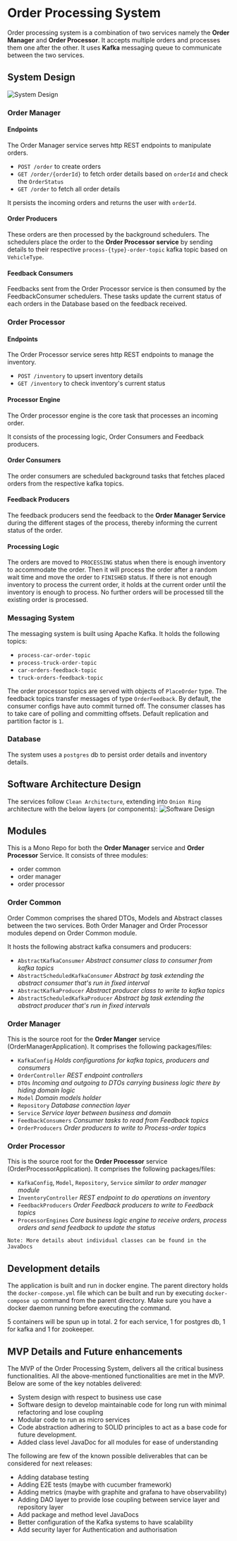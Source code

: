 # Order Processing System

Order processing system is a combination of two services namely the **Order Manager** and 
**Order Processor**. It accepts multiple orders and processes them one after the other. It uses 
**Kafka** messaging queue to communicate between the two services.

## System Design
![System Design](/docs/userdoc/system_design.png)

### Order Manager

#### Endpoints
The Order Manager service serves http REST endpoints to manipulate orders.
- `POST /order` to create orders
- `GET /order/{orderId}` to fetch order details based on `orderId` and check the `OrderStatus`
- `GET /order` to fetch all order details

It persists the incoming orders and returns the user with `orderId`.

#### Order Producers
These orders are then processed by the background schedulers.
The schedulers place the order to the **Order Processor service** by
sending details to their respective `process-{type}-order-topic` kafka topic based
on `VehicleType`.

#### Feedback Consumers
Feedbacks sent from the Order Processor service is then consumed by
the FeedbackConsumer schedulers. These tasks update the current status of
each orders in the Database based on the feedback received.

### Order Processor
#### Endpoints
The Order Processor service seres http REST endpoints to manage the inventory.
- `POST /inventory` to upsert inventory details
- `GET /inventory` to check inventory's current status

#### Processor Engine
The Order processor engine is the core task that processes an incoming order.

It consists of the processing logic, Order Consumers and Feedback producers.

#### Order Consumers
The order consumers are scheduled background tasks that fetches placed orders
from the respective kafka topics.

#### Feedback Producers
The feedback producers send the feedback to the **Order Manager Service**
during the different stages of the process, thereby informing the current status 
of the order.

#### Processing Logic
The orders are moved to `PROCESSING` status when there is enough inventory to
accommodate the order. Then it will process the order after a random wait time
and move the order to `FINISHED` status. If there is not enough inventory
to process the current order, it holds at the current order until the inventory
is enough to process. No further orders will be processed till the existing
order is processed.

### Messaging System
The messaging system is built using Apache Kafka.
It holds the following topics:
- `process-car-order-topic`
- `process-truck-order-topic`
- `car-orders-feedback-topic`
- `truck-orders-feedback-topic`

The order processor topics are served with objects of `PlaceOrder` type.
The feedback topics transfer messages of type `OrderFeedback`.
By default, the consumer configs have auto commit turned off. The consumer classes
has to take care of polling and committing offsets.
Default replication and partition factor is `1`.

### Database
The system uses a `postgres` db to persist order details and inventory details.

## Software Architecture Design
The services follow `Clean Architecture`, extending into `Onion Ring` architecture with the below
layers (or components):
![Software Design](/docs/userdoc/software_design.png)

## Modules
This is a Mono Repo for both the **Order Manager** service and **Order Processor** Service.
It consists of three modules:
- order common
- order manager
- order processor

### Order Common
Order Common comprises the shared DTOs, Models and Abstract classes between
the two services. Both Order Manager and Order Processor modules depend on Order Common module.

It hosts the following abstract kafka consumers and producers:
- `AbstractKafkaConsumer` *Abstract consumer class to consumer from kafka topics*
- `AbstractScheduledKafkaConsumer` *Abstract bg task extending the abstract consumer that's run in fixed interval*
- `AbstractKafkaProducer` *Abstract producer class to write to kafka topics*
- `AbstractScheduledKafkaProducer` *Abstract bg task extending the abstract producer that's run in fixed intervals*

### Order Manager
This is the source root for the **Order Manger** service (OrderManagerApplication).
It comprises the following packages/files:
- `KafkaConfig` *Holds configurations for kafka topics, producers and consumers*
- `OrderController` *REST endpoint controllers*
- `DTOs` *Incoming and outgoing to DTOs carrying business logic there by hiding domain logic*
- `Model` *Domain models holder*
- `Repository` *Database connection layer*
- `Service` *Service layer between business and domain*
- `FeedbackConsumers` *Consumer tasks to read from Feedback topics*
- `OrderProducers` *Order producers to write to Process-order topics*

### Order Processor
This is the source root for the **Order Processor** service (OrderProcessorApplication).
It comprises the following packages/files:
- `KafkaConfig`, `Model`, `Repository`, `Service` *similar to order manager module*
- `InventoryController` *REST endpoint to do operations on inventory*
- `FeedbackProducers` *Order Feedback producers to write to Feedback topics*
- `ProcessorEngines` *Core business logic engine to receive orders, process orders and send feedback to update the status*

```Note: More details about individual classes can be found in the JavaDocs```

## Development details
The application is built and run in docker engine. The parent directory
holds the `docker-compose.yml` file which can be built and run by executing `docker-compose up` command
from the parent directory. Make sure you have a docker daemon running before executing the command.

5 containers will be spun up in total.
2 for each service, 1 for postgres db, 1 for kafka and 1 for zookeeper.

## MVP Details and Future enhancements
The MVP of the Order Processing System, delivers all the critical business functionalities.
All the above-mentioned functionalities are met in the MVP. Below are some of the key notables delivered:
- System design with respect to business use case
- Software design to develop maintainable code for long run with minimal refactoring and lose coupling
- Modular code to run as micro services
- Code abstraction adhering to SOLID principles to act as a base code for future development.
- Added class level JavaDoc for all modules for ease of understanding

The following are few of the known possible deliverables that can be considered for next releases:
- Adding database testing
- Adding E2E tests (maybe with cucumber framework)
- Adding metrics (maybe with graphite and grafana to have observability)
- Adding DAO layer to provide lose coupling between service layer and repository layer
- Add package and method level JavaDocs
- Better configuration of the Kafka systems to have scalability
- Add security layer for Authentication and authorisation
